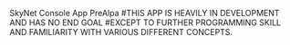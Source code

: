 SkyNet Console App PreAlpa
#THIS APP IS HEAVILY IN DEVELOPMENT AND HAS NO END GOAL
#EXCEPT TO FURTHER PROGRAMMING SKILL AND FAMILIARITY WITH VARIOUS DIFFERENT CONCEPTS.
